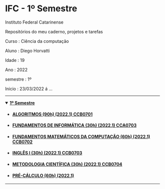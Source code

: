 # IFC - 1º Semestre 
Instituto Federal Catarinense

Repositórios do meu caderno, projetos e tarefas

Curso    : Ciência da computação

Aluno    : Diego Horvatti

Idade    : 19

Ano      : 2022

semestre : 1º

Inicio   : 23/03/2022 á ... 

<hr />
<details open>
  <summary><a href="./caderno/1_semestre"><b>1º Semestre</b></a></summary>
    <ul>
      <li>
        <h4>
          <a href="./caderno/1_semestre/algoritimos">
            ALGORITMOS (90h) (2022.1) CCB0701
          </a>
        </h4>
      </li>
      <li>
        <h4>
          <a href="./caderno/1_semestre/fund_de_informatica">
            FUNDAMENTOS DE INFORMÁTICA (30h) (2022.1) CCA0703
          </a>
        </h4>
      </li>
      <li>
      <h4>
        <a href="./caderno/1_semestre/fund_matematicos_da_computacao">
          FUNDAMENTOS MATEMÁTICOS DA COMPUTAÇÃO (60h) (2022.1) CCB0702
        </a>
        </h4>
      </li>
      <li>
        <h4>
          <a href="./caderno/1_semestre/ingles_1">
            INGLÊS I (30h) (2022.1) CCB0703
          </a>
        </h4>
      </li>
      <li>
        <h4>
          <a href="./caderno/1_semestre/metodologia_cientifica">
            METODOLOGIA CIENTÍFICA (30h) (2022.1) CCB0704
          </a>
        </h4>
      </li>
      <li>
        <h4>
          <a href="./caderno/1_semestre/pre_calculo">
            PRÉ-CÁLCULO (60h) (2022.1)
          </a>
        </h4>
      </li>
    </ul>
</details>
<hr />